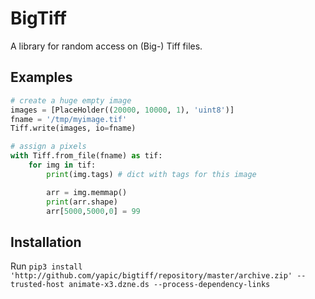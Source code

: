 BigTiff
=======

A library for random access on (Big-) Tiff files.


Examples
--------

```python
# create a huge empty image
images = [PlaceHolder((20000, 10000, 1), 'uint8')]
fname = '/tmp/myimage.tif'
Tiff.write(images, io=fname)

# assign a pixels
with Tiff.from_file(fname) as tif:
    for img in tif:
        print(img.tags) # dict with tags for this image

        arr = img.memmap()
        print(arr.shape)
        arr[5000,5000,0] = 99
```


Installation
------------

Run `pip3 install 'http://github.com/yapic/bigtiff/repository/master/archive.zip' --trusted-host animate-x3.dzne.ds --process-dependency-links`
